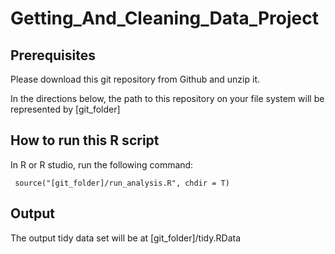 Getting_And_Cleaning_Data_Project
=================================

## Prerequisites

<p>Please download this git repository from Github and unzip it.</p>
<p>In the directions below, the path to this repository on your file system will be represented by [git_folder]</p>

## How to run this R script

<p>In R or R studio, run the following command:</p>
<p><code> source("[git_folder]/run_analysis.R", chdir = T)</code></p>

## Output

<p>The output tidy data set will be at [git_folder]/tidy.RData</p>
